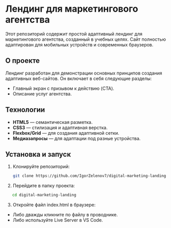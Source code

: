 # Лендинг для маркетингового агентства

Этот репозиторий содержит простой адаптивный лендинг для маркетингового агентства, созданный в учебных целях. Сайт полностью адаптирован для мобильных устройств и современных браузеров.

## О проекте

Лендинг разработан для демонстрации основных принципов создания адаптивных веб-сайтов. Он включает в себя следующие разделы:
- Главный экран с призывом к действию (CTA).
- Описание услуг агентства.

## Технологии

- **HTML5** — семантическая разметка.
- **CSS3** — стилизация и адаптивная верстка.
- **Flexbox/Grid** — для создания адаптивной сетки.
- **Медиазапросы** — для адаптации под разные устройства.

## Установка и запуск

1. Клонируйте репозиторий:
   ```bash
   git clone https://github.com/IgorZelenov7/digital-marketing-landing.git

2. Перейдите в папку проекта:
```bash
   cd digital-marketing-landing
````

3. Откройте файл index.html в браузере:
- Либо дважды кликните по файлу в проводнике.
- Либо используйте Live Server в VS Code.
